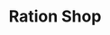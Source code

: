 ---
title: "Ration Shop"
url: /elavumthitta/ration-shop-kozhencherry-ambalakkadavu-road/
shop: convenience
---